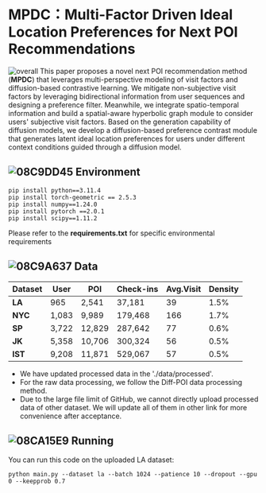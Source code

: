 # MPDC：Multi-Factor Driven Ideal Location Preferences for Next POI Recommendations
![overall](https://github.com/user-attachments/assets/8a48ea1c-3b9b-45e0-8be2-6a0172ff5ebd)
This paper proposes a novel next POI recommendation method (**MPDC**) that leverages multi-perspective modeling of visit factors and diffusion-based contrastive learning. We mitigate non-subjective visit factors by leveraging bidirectional information from user sequences and designing a preference filter. Meanwhile, we integrate spatio-temporal information and build a spatial-aware hyperbolic graph module to consider users' subjective visit factors. Based on the generation capability of diffusion models, we develop a diffusion-based preference contrast module that generates latent ideal location preferences for users under different context conditions guided through a diffusion model. 

## ![08C9DD45](https://github.com/user-attachments/assets/818a9e82-4e2f-41d4-9114-d4b40d234748) Environment
    pip install python==3.11.4
    pip install torch-geometric == 2.5.3
    pip install numpy==1.24.0
    pip install pytorch ==2.0.1
    pip install scipy==1.11.2

Please refer to the **requirements.txt** for specific environmental requirements

## ![08C9A637](https://github.com/user-attachments/assets/784774be-f010-4036-9615-45ea7ec6dfd9) Data


| Dataset | User | POI | Check-ins| Avg.Visit| Density|
| --------| --------| ------ |--------|----|------|
| **LA**  | 965     | 2,541  |37,181  | 39 | 1.5% |
| **NYC** | 1,083   | 9,989  |179,468 | 166| 1.7% |
| **SP**  | 3,722   | 12,829 |287,642 | 77 | 0.6% |
| **JK**  | 5,358   | 10,706 |300,324 | 56 | 0.5% |
| **IST** | 9,208   | 11,871 |529,067 | 57 | 0.5% |


* We have updated processed data in the './data/processed'. 
* For the raw data processing, we follow the Diff-POI data processing method.
* Due to the large file limit of GitHub, we cannot directly upload processed data of other dataset. We will update all of them in other link for more convenience after acceptance.

## ![08CA15E9](https://github.com/user-attachments/assets/772c218c-8b28-4b6f-a8de-fcee58c1bf25) Running

You can run this code on the uploaded LA dataset:

    python main.py --dataset la --batch 1024 --patience 10 --dropout --gpu 0 --keepprob 0.7
